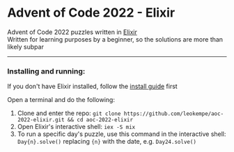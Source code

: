 # Advent of Code 2022 - Elixir

Advent of Code 2022 puzzles written in [Elixir](https://elixir-lang.org/)  
Written for learning purposes by a beginner, so the solutions are more than likely subpar

***

### Installing and running:

If you don't have Elixir installed, follow the [install guide](https://elixir-lang.org/install.html) first  

Open a terminal and do the following:
1. Clone and enter the repo: `git clone https://github.com/leokempe/aoc-2022-elixir.git && cd aoc-2022-elixir`
2. Open Elixir's interactive shell: `iex -S mix`
3. To run a specific day's puzzle, use this command in the interactive shell: `Day{n}.solve()` replacing `{n}` with the date, e.g. `Day24.solve()`
